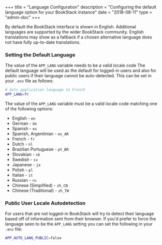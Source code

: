 +++
title = "Language Configuration"
description = "Configuring the default language option for your BookStack instance"
date = "2018-08-11"
type = "admin-doc"
+++

By default the BookStack interface is shown in English. Additional languages are supported
by the wider BookStack community. English translations may show as a fallback if a chosen
alternative language does not have fully up-to-date translations.  

### Setting the Default Language

The value of the `APP_LANG` variable needs to be a valid locale code
The default language will be used as the default for logged-in users and also for
public users if their language cannot be auto-detected. This can be set
 in your `.env` file as follows:

```bash
# Sets application language to French
APP_LANG=fr
```

The value of the `APP_LANG` variable must be a valid locale code matching one of the following options:

* English - `en`
* German - `de`
* Spanish - `es`
* Spanish, Argentinian - `es_AR`
* French - `fr`
* Dutch - `nl`
* Brazilian Portuguese - `pt_BR`
* Slovakian - `sk`
* Swedish - `sv`
* Japanese - `ja`
* Polish - `pl`
* Italian - `it`
* Russian - `ru`
* Chinese (Simplified) - `zh_CN`
* Chinese (Traditional) - `zh_TW`

### Public User Locale Autodetection

For users that are not logged-in BookStack will try to detect their language
based off of information sent from their browser. If you'd prefer to force
the language seen to be the `APP_LANG` setting you can set the following
in your `.env` file:

```bash
APP_AUTO_LANG_PUBLIC=false
```
